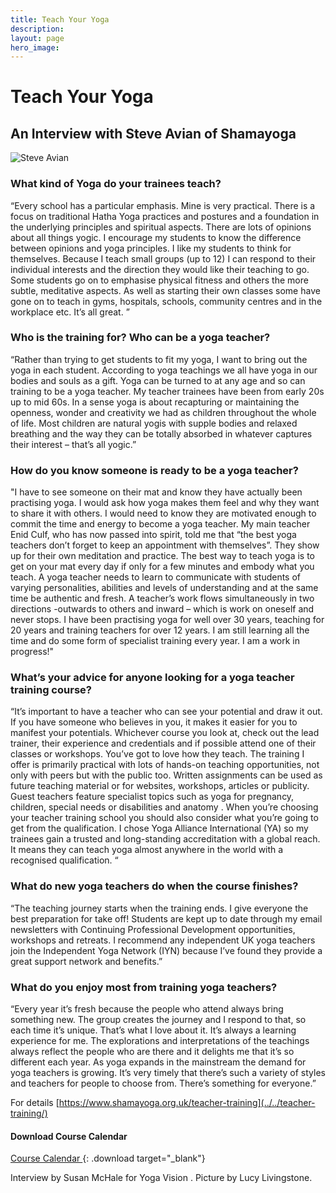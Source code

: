 ```yaml
---
title: Teach Your Yoga
description:
layout: page
hero_image:
---
```


# Teach Your Yoga

## An Interview with Steve Avian of Shamayoga&nbsp;

![Steve Avian](https://lh3.googleusercontent.com/H95e-u4fN_nYxZ9vqNYS4Em76FS6ROSHOIYUGVRmm0EcNyvb9rRmzSI00oNTScR7xVr0OjDuKz54xjJ6yi_isx85sOC21zT54vpHYTH6ooGFmNZLOq_C4wpZ6gKPBEr8hld21R8Lcqq_Z5Zaw__i87XIvIofReWvmbXQaB1UzuDuY7iryM5IWV-Dvep4HCZ3H1hSgBEfuFa1S_sVUT52hLPbGCiYCBuecUaw1op8PBUzPFjhebcRNU9PP7Kq2_OlMVTRcmPC5sdExTW1fBVmJ7sqLfIbES9wCAmHV2N-e82TfLsgqBX7A-un78GYCOPMqgAerY_xX1p_qNn8KDUhm0Hdexuivog2CceuuQ_kBY6ZJRqIZNHczbM6WInYeAs_uCIdBgCL2rEeg1cdvNevtH_wpTqqjNrid6wMoWabiw-uCPpmFQx5_PVMmz-IhzvXbY64NrUAI0do63qjt-aztcGcye-Z94VZKpviFjY6DVCkXutoENQns6GgDaiDD_reg_RC-19SMD9wDqOZ-cB9vAFch-q3OxRtowr9rDE8LkvTig3jq0npSQDhVk8HgwSA8hdejVNNJ_PLef0vJPlBlkzjzwxp0bmBfoVRRXFHhsJWiNoNYEQAv9jaBzr2C22Yd_CIng6Wqq0YIAcRz1fmx90pBT2JHxwFBeCkF2Hkz_rLlNIv-KRPh2I=s646-no)

### What kind of Yoga do your trainees teach?

“Every school has a particular emphasis. Mine is very practical. There is a focus on traditional Hatha Yoga practices and postures and a foundation in the underlying principles and spiritual aspects. There are lots of opinions about all things yogic. I encourage my students to know the difference between opinions and yoga principles. I like my students to think for themselves. Because I teach small groups (up to 12) I can respond to their individual interests and the direction they would like their teaching to go. Some students go on to emphasise physical fitness and others the more subtle, meditative aspects. As well as starting their own classes some have gone on to teach in gyms, hospitals, schools, community centres and in the workplace etc. It’s all great. ”

### Who is the training for? Who can be a yoga teacher?

“Rather than trying to get students to fit my yoga, I want to bring out the yoga in each student. According to yoga teachings we all have yoga in our bodies and souls as a gift. Yoga can be turned to at any age and so can training to be a yoga teacher. My teacher trainees have been from early 20s up to mid 60s. In a sense yoga is about recapturing or maintaining the openness, wonder and creativity we had as children throughout the whole of life. Most children are natural yogis with supple bodies and relaxed breathing and the way they can be totally absorbed in whatever captures their interest – that’s all yogic.”

### How do you know someone is ready to be a yoga teacher?

"I have to see someone on their mat and know they have actually been practising yoga. I would ask how yoga makes them feel and why they want to share it with others. I would need to know they are motivated enough to commit the time and energy to become a yoga teacher. My main teacher Enid Culf, who has now passed into spirit, told me that “the best yoga teachers don’t forget to keep an appointment with themselves”. They show up for their own meditation and practice. The best way to teach yoga is to get on your mat every day if only for a few minutes and embody what you teach. A yoga teacher needs to learn to communicate with students of varying personalities, abilities and levels of understanding and at the same time be authentic and fresh. A teacher’s work flows simultaneously in two directions -outwards to others and inward – which is work on oneself and never stops. I have been practising yoga for well over 30 years, teaching for 20 years and training teachers for over 12 years. I am still learning all the time and do some form of specialist training every year. I am a work in progress!"

### What’s your advice for anyone looking for a yoga teacher training course?

“It’s important to have a teacher who can see your potential and draw it out. If you have someone who believes in you, it makes it easier for you to manifest your potentials. Whichever course you look at, check out the lead trainer, their experience and credentials and if possible attend one of their classes or workshops. You’ve got to love how they teach. The training I offer is primarily practical with lots of hands-on teaching opportunities, not only with peers but with the public too. Written assignments can be used as future teaching material or for websites, workshops, articles or publicity. Guest teachers feature specialist topics such as yoga for pregnancy, children, special needs or disabilities and anatomy . When you’re choosing your teacher training school you should also consider what you’re going to get from the qualification. I chose Yoga Alliance International (YA) so my trainees gain a trusted and long-standing accreditation with a global reach. It means they can teach yoga almost anywhere in the world with a recognised qualification. “

### What do new yoga teachers do when the course finishes?

“The teaching journey starts when the training ends. I give everyone the best preparation for take off! Students are kept up to date through my email newsletters with Continuing Professional Development opportunities, workshops and retreats. I recommend any independent UK yoga teachers join the Independent Yoga Network (IYN) because I’ve found they provide a great support network and benefits.”

### What do you enjoy most from training yoga teachers?

“Every year it’s fresh because the people who attend always bring something new. The group creates the journey and I respond to that, so each time it’s unique. That’s what I love about it. It’s always a learning experience for me. The explorations and interpretations of the teachings always reflect the people who are there and it delights me that it’s so different each year. As yoga expands in the mainstream the demand for yoga teachers is growing. It’s very timely that there’s such a variety of styles and teachers for people to choose from. There’s something for everyone.”

For details [https://www.shamayoga.org.uk/teacher-training](../../teacher-training/)

#### Download Course Calendar

[Course Calendar ](https://downloads.shamayoga.org.uk/yogateaching2019calendar.pdf){: .download target="_blank"}

Interview by Susan McHale for Yoga Vision . Picture by Lucy Livingstone.